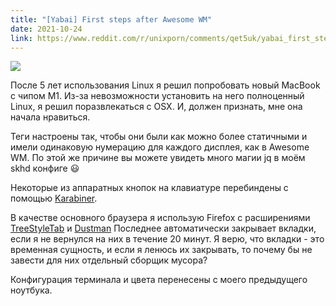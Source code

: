 ```yaml
---
title: "[Yabai] First steps after Awesome WM"
date: 2021-10-24
link: https://www.reddit.com/r/unixporn/comments/qet5uk/yabai_first_steps_after_awesome_wm/
---
```


![](https://i.redd.it/p3zkihioqev71.png)

После 5 лет использования Linux я решил попробовать новый MacBook с чипом M1. Из-за невозможности установить на него полноценный Linux, я решил поразвлекаться с OSX. И, должен признать, мне она начала нравиться.

Теги настроены так, чтобы они были как можно более статичными и имели одинаковую нумерацию для каждого дисплея, как в Awesome WM. По этой же причине вы можете увидеть много магии jq в моём skhd конфиге 😃

Некоторые из аппаратных кнопок на клавиатуре перебиндены с помощью [Karabiner](https://karabiner-elements.pqrs.org/).

В качестве основного браузера я использую Firefox с расширениями [TreeStyleTab](https://addons.mozilla.org/ru/firefox/addon/tree-style-tab/) и [Dustman](https://addons.mozilla.org/ru/firefox/addon/dustman/) Последнее автоматически закрывает вкладки, если я не вернулся на них в течение 20 минут. Я верю, что вкладки - это временная сущность, и если я ленюсь их закрывать, то почему бы не завести для них отдельный сборщик мусора?

Конфигурация терминала и цвета перенесены с моего предыдущего ноутбука. 

<!--more-->
